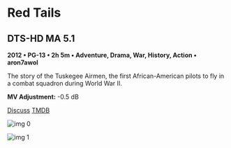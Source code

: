# Red Tails

## DTS-HD MA 5.1

**2012 • PG-13 • 2h 5m • Adventure, Drama, War, History, Action • aron7awol**

The story of the Tuskegee Airmen, the first African-American pilots to fly in a combat squadron during World War II.

**MV Adjustment:** -0.5 dB

[Discuss](https://www.avsforum.com/threads/bass-eq-for-filtered-movies.2995212/post-58037444)  [TMDB](72431)

![img 0](https://i.imgur.com/Z3TSi2p.jpg)

![img 1](https://i.imgur.com/z2q9ffj.jpg)

